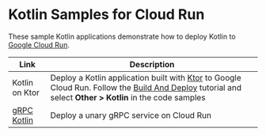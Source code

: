 Kotlin Samples for Cloud Run
============================

These sample Kotlin applications demonstrate how to deploy Kotlin to [Google Cloud Run](https://cloud.google.com/run/docs).

|Link|Description|
|---|---|
|Kotlin on Ktor|Deploy a Kotlin application built with [Ktor][ktor] to Google Cloud Run. Follow the [Build And Deploy][build-and-deploy] tutorial and select **Other > Kotlin** in the code samples|
|[gRPC Kotlin](grpc-hello-world)|Deploy a unary gRPC service on Cloud Run|

[ktor]: https://ktor.io
[build-and-deploy]: https://cloud.google.com/run/docs/quickstarts/build-and-deploy
